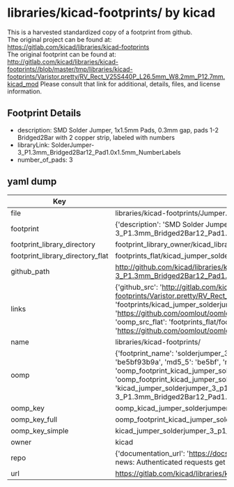 # libraries/kicad-footprints/ by kicad  
This is a harvested standardized copy of a footprint from github.  
The original project can be found at:  
https://gitlab.com/kicad/libraries/kicad-footprints  
The original footprint can be found at:
http://gitlab.com/kicad/libraries/kicad-footprints//blob/master/tmp/libraries/kicad-footprints/Varistor.pretty/RV_Rect_V25S440P_L26.5mm_W8.2mm_P12.7mm.kicad_mod
Please consult that link for additional, details, files, and license information.  
## Footprint Details
* description: SMD Solder Jumper, 1x1.5mm Pads, 0.3mm gap, pads 1-2 Bridged2Bar with 2 copper strip, labeled with numbers  
* libraryLink: SolderJumper-3_P1.3mm_Bridged2Bar12_Pad1.0x1.5mm_NumberLabels  
* number_of_pads: 3  
## yaml dump  
| Key | Value |  
| --- | --- |  
| file | libraries/kicad-footprints/Jumper.pretty/SolderJumper-3_P1.3mm_Bridged2Bar12_Pad1.0x1.5mm_NumberLabels.kicad_mod |  
| footprint | {'description': 'SMD Solder Jumper, 1x1.5mm Pads, 0.3mm gap, pads 1-2 Bridged2Bar with 2 copper strip, labeled with numbers', 'libraryLink': 'SolderJumper-3_P1.3mm_Bridged2Bar12_Pad1.0x1.5mm_NumberLabels', 'number_of_pads': 3} |  
| footprint_library_directory | footprint_library_owner/kicad_libraries/kicad-footprints/ |  
| footprint_library_directory_flat | footprints_flat/kicad_jumper_solderjumper_3_p1_3mm_bridged2bar12_pad1_0x1_5mm_numberlabels/working |  
| github_path | http://github.com/kicad/libraries/kicad-footprints//blob/master/tmp/libraries/kicad-footprints/Jumper.pretty/SolderJumper-3_P1.3mm_Bridged2Bar12_Pad1.0x1.5mm_NumberLabels.kicad_mod |  
| links | {'github_src': 'http://gitlab.com/kicad/libraries/kicad-footprints//blob/master/tmp/libraries/kicad-footprints/Varistor.pretty/RV_Rect_V25S440P_L26.5mm_W8.2mm_P12.7mm.kicad_mod', 'github_src_repo': 'https://gitlab.com/kicad/libraries/kicad-footprints', 'oomp_bot': 'footprints/kicad_jumper_solderjumper_3_p1_3mm_bridged2bar12_pad1_0x1_5mm_numberlabels/working', 'oomp_bot_github': 'https://github.com/oomlout/oomlout_oomp_footprint_bot/tree/main/footprints/kicad_jumper_solderjumper_3_p1_3mm_bridged2bar12_pad1_0x1_5mm_numberlabels/working', 'oomp_src_flat': 'footprints_flat/footprints_flat/kicad_jumper_solderjumper_3_p1_3mm_bridged2bar12_pad1_0x1_5mm_numberlabels/working', 'oomp_src_flat_github': 'https://github.com/oomlout/oomlout_oomp_footprint_src/tree/main/footprints_flat/kicad_jumper_solderjumper_3_p1_3mm_bridged2bar12_pad1_0x1_5mm_numberlabels/working'} |  
| name | libraries/kicad-footprints/ |  
| oomp | {'footprint_name': 'solderjumper_3_p1_3mm_bridged2bar12_pad1_0x1_5mm_numberlabels', 'library_name': 'jumper', 'md5': 'be5bf93b9a0df795b4841e055aa35cca', 'md5_10': 'be5bf93b9a', 'md5_5': 'be5bf', 'md5_6': 'be5bf9', 'oomp_key': 'oomp_kicad_jumper_solderjumper_3_p1_3mm_bridged2bar12_pad1_0x1_5mm_numberlabels', 'oomp_key_extra': 'oomp_footprint_kicad_jumper_solderjumper_3_p1_3mm_bridged2bar12_pad1_0x1_5mm_numberlabels', 'oomp_key_full': 'oomp_footprint_kicad_jumper_solderjumper_3_p1_3mm_bridged2bar12_pad1_0x1_5mm_numberlabels_be5bf9', 'oomp_key_simple': 'kicad_jumper_solderjumper_3_p1_3mm_bridged2bar12_pad1_0x1_5mm_numberlabels', 'original_filename': 'libraries/kicad-footprints/Jumper.pretty/SolderJumper-3_P1.3mm_Bridged2Bar12_Pad1.0x1.5mm_NumberLabels.kicad_mod', 'owner_name': 'kicad'} |  
| oomp_key | oomp_kicad_jumper_solderjumper_3_p1_3mm_bridged2bar12_pad1_0x1_5mm_numberlabels |  
| oomp_key_full | oomp_footprint_kicad_jumper_solderjumper_3_p1_3mm_bridged2bar12_pad1_0x1_5mm_numberlabels |  
| oomp_key_simple | kicad_jumper_solderjumper_3_p1_3mm_bridged2bar12_pad1_0x1_5mm_numberlabels |  
| owner | kicad |  
| repo | {'documentation_url': 'https://docs.github.com/rest/overview/resources-in-the-rest-api#rate-limiting', 'message': "API rate limit exceeded for 84.66.173.59. (But here's the good news: Authenticated requests get a higher rate limit. Check out the documentation for more details.)"} |  
| url | https://gitlab.com/kicad/libraries/kicad-footprints |  

